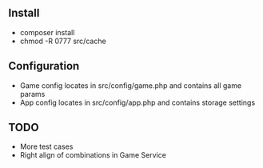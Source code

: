 ## Install

- composer install
- chmod -R 0777 src/cache

## Configuration

- Game config locates in src/config/game.php and contains all game params
- App config locates in src/config/app.php and contains storage settings

## TODO
- More test cases
- Right align of combinations in Game Service
